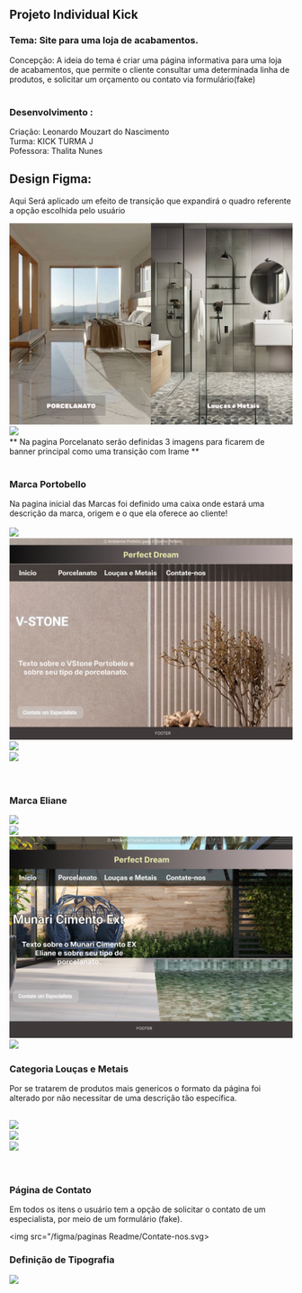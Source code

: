 ## Projeto Individual Kick

### Tema: Site para uma loja de acabamentos.

Concepção: A ideia do tema é criar uma página informativa para uma loja de acabamentos, que permite o cliente consultar uma determinada linha de produtos, e solicitar um orçamento ou contato via formulário(fake)<br><br>

### Desenvolvimento :<br>

Criação: Leonardo Mouzart do Nascimento<br>
Turma: KICK TURMA J<br>
Pofessora: Thalita Nunes

## Design Figma:

<p> Aqui Será aplicado um efeito de transição que expandirá o quadro referente a opção escolhida pelo usuário</p>
<img src="/figma/paginas Readme/Index.svg"><br>
<img src="/figma/paginas Readme/Porcelanato.svg"><br>
** Na pagina Porcelanato serão definidas 3 imagens para ficarem de banner principal como uma transição com Irame **<br><br>

### Marca Portobello

Na pagina inicial das Marcas foi definido uma caixa onde estará uma descrição da marca, origem e o que ela oferece ao cliente!<br><br>
<img src="/figma/paginas Readme/Portobello.svg"><br>
<img src="/figma/paginas Readme/Vstone.svg"><br>
<img src="/figma/paginas Readme/Timeless.svg"><br>
<img src="/figma/paginas Readme/AvantGarde Solar.svg"><br><br><br>

### Marca Eliane

<img src="/figma/paginas Readme/Eliane.svg"><br>
<img src="/figma/paginas Readme/Carvalho Fumê.svg"><br>
<img src="/figma/paginas Readme/Munari Cimento EXT.svg"><br>
<img src="/figma/paginas Readme/Nero Marquina.svg"><br>

### Categoria Louças e Metais

Por se tratarem de produtos mais genericos o formato da página foi alterado por não necessitar de uma descrição tão específica.<br><br>

<img src="/figma/paginas Readme/Louças e Metais.svg"><br>
<img src="/figma/paginas Readme/Roca Louças e Metais.svg"><br>
<img src="/figma/paginas Readme/Deca Louças e metais.svg"><br><br><br>

### Página de Contato

Em todos os itens o usuário tem a opção de solicitar o contato de um especialista, por meio de um formulário (fake).<br>

<img src="/figma/paginas Readme/Contate-nos.svg><br>

### Definição de Tipografia

<img src="/figma/paginas Readme/Fontes.svg"><br>
